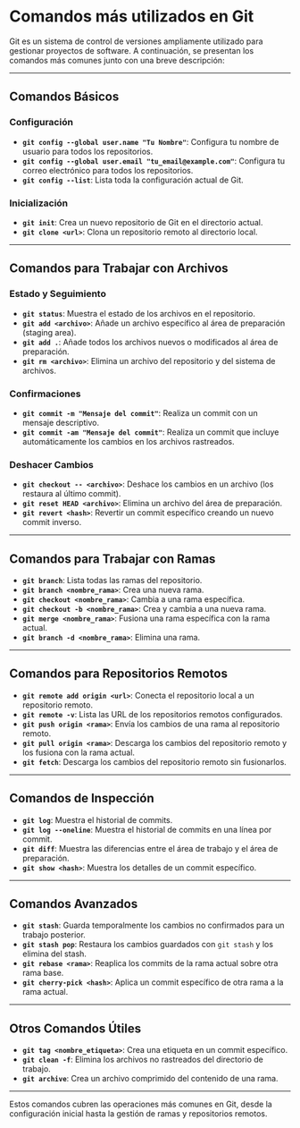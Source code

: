 # Comandos más utilizados en Git

Git es un sistema de control de versiones ampliamente utilizado para gestionar proyectos de software. A continuación, se presentan los comandos más comunes junto con una breve descripción:

---

## Comandos Básicos

### Configuración
- **`git config --global user.name "Tu Nombre"`**: Configura tu nombre de usuario para todos los repositorios.
- **`git config --global user.email "tu_email@example.com"`**: Configura tu correo electrónico para todos los repositorios.
- **`git config --list`**: Lista toda la configuración actual de Git.

### Inicialización
- **`git init`**: Crea un nuevo repositorio de Git en el directorio actual.
- **`git clone <url>`**: Clona un repositorio remoto al directorio local.

---

## Comandos para Trabajar con Archivos

### Estado y Seguimiento
- **`git status`**: Muestra el estado de los archivos en el repositorio.
- **`git add <archivo>`**: Añade un archivo específico al área de preparación (staging area).
- **`git add .`**: Añade todos los archivos nuevos o modificados al área de preparación.
- **`git rm <archivo>`**: Elimina un archivo del repositorio y del sistema de archivos.

### Confirmaciones
- **`git commit -m "Mensaje del commit"`**: Realiza un commit con un mensaje descriptivo.
- **`git commit -am "Mensaje del commit"`**: Realiza un commit que incluye automáticamente los cambios en los archivos rastreados.

### Deshacer Cambios
- **`git checkout -- <archivo>`**: Deshace los cambios en un archivo (los restaura al último commit).
- **`git reset HEAD <archivo>`**: Elimina un archivo del área de preparación.
- **`git revert <hash>`**: Revertir un commit específico creando un nuevo commit inverso.

---

## Comandos para Trabajar con Ramas

- **`git branch`**: Lista todas las ramas del repositorio.
- **`git branch <nombre_rama>`**: Crea una nueva rama.
- **`git checkout <nombre_rama>`**: Cambia a una rama específica.
- **`git checkout -b <nombre_rama>`**: Crea y cambia a una nueva rama.
- **`git merge <nombre_rama>`**: Fusiona una rama específica con la rama actual.
- **`git branch -d <nombre_rama>`**: Elimina una rama.

---

## Comandos para Repositorios Remotos

- **`git remote add origin <url>`**: Conecta el repositorio local a un repositorio remoto.
- **`git remote -v`**: Lista las URL de los repositorios remotos configurados.
- **`git push origin <rama>`**: Envía los cambios de una rama al repositorio remoto.
- **`git pull origin <rama>`**: Descarga los cambios del repositorio remoto y los fusiona con la rama actual.
- **`git fetch`**: Descarga los cambios del repositorio remoto sin fusionarlos.

---

## Comandos de Inspección

- **`git log`**: Muestra el historial de commits.
- **`git log --oneline`**: Muestra el historial de commits en una línea por commit.
- **`git diff`**: Muestra las diferencias entre el área de trabajo y el área de preparación.
- **`git show <hash>`**: Muestra los detalles de un commit específico.

---

## Comandos Avanzados

- **`git stash`**: Guarda temporalmente los cambios no confirmados para un trabajo posterior.
- **`git stash pop`**: Restaura los cambios guardados con `git stash` y los elimina del stash.
- **`git rebase <rama>`**: Reaplica los commits de la rama actual sobre otra rama base.
- **`git cherry-pick <hash>`**: Aplica un commit específico de otra rama a la rama actual.

---

## Otros Comandos Útiles

- **`git tag <nombre_etiqueta>`**: Crea una etiqueta en un commit específico.
- **`git clean -f`**: Elimina los archivos no rastreados del directorio de trabajo.
- **`git archive`**: Crea un archivo comprimido del contenido de una rama.

---

Estos comandos cubren las operaciones más comunes en Git, desde la configuración inicial hasta la gestión de ramas y repositorios remotos.
